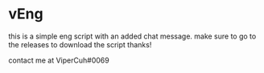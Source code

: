 # vEng
this is a simple eng script with an added chat message. make sure to go to the releases to download the script thanks!

contact me at ViperCuh#0069
